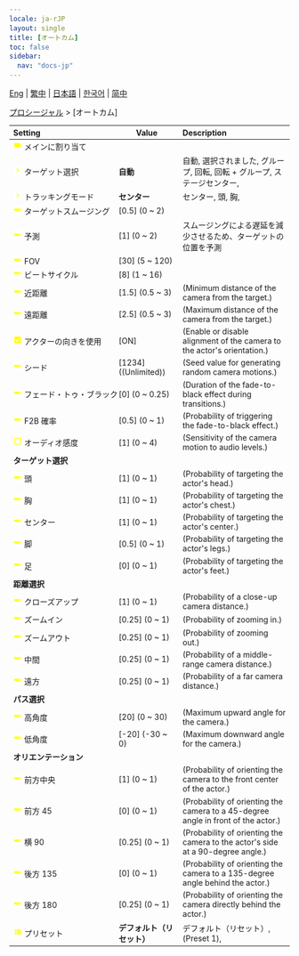 ```yaml
---
locale: ja-rJP
layout: single
title: [オートカム]
toc: false
sidebar:
  nav: "docs-jp"
---
```

[Eng](/dancexr/menu/2025.4/motion/auto_cam) | [繁中](/tw/dancexr/menu/2025.4/motion/auto_cam) | [日本語](/jp/dancexr/menu/2025.4/motion/auto_cam) | [한국어](/kr/dancexr/menu/2025.4/motion/auto_cam) | [简中](/zh/dancexr/menu/2025.4/motion/auto_cam)

[プロシージャル](../menu#プロシージャル) > [オートカム]



| Setting | Value | Description |
| :--- | --- | :--- |
|<nobr><img src="/images/icon/ic_videocam.png" alt="videocam icon"/> メインに割り当て</nobr>|| 
|<nobr><img src="/images/icon/ic_chevron.png" alt="chevron icon"/> ターゲット選択</nobr>| **自動** | 自動, 選択されました, グループ, 回転, 回転 + グループ, ステージセンター,  |
|<nobr><img src="/images/icon/ic_chevron.png" alt="chevron icon"/> トラッキングモード</nobr>| **センター** | センター, 頭, 胸,  |
|<nobr><img src="/images/icon/ic_slider.png" alt="slider icon"/> ターゲットスムージング</nobr>| [0.5] (0 ~ 2) | 
|<nobr><img src="/images/icon/ic_slider.png" alt="slider icon"/> 予測</nobr>| [1] (0 ~ 2) | スムージングによる遅延を減少させるため、ターゲットの位置を予測
|<nobr><img src="/images/icon/ic_slider.png" alt="slider icon"/> FOV</nobr>| [30] (5 ~ 120) | 
|<nobr><img src="/images/icon/ic_slider.png" alt="slider icon"/> ビートサイクル</nobr>| [8] (1 ~ 16) | 
|<nobr><img src="/images/icon/ic_slider.png" alt="slider icon"/> 近距離</nobr>| [1.5] (0.5 ~ 3) | (Minimum distance of the camera from the target.)
|<nobr><img src="/images/icon/ic_slider.png" alt="slider icon"/> 遠距離</nobr>| [2.5] (0.5 ~ 3) | (Maximum distance of the camera from the target.)
|<nobr><img src="/images/icon/ic_check_on.png" alt="check on icon"/> アクターの向きを使用</nobr>| [ON] | (Enable or disable alignment of the camera to the actor's orientation.)
|<nobr><img src="/images/icon/ic_slider.png" alt="slider icon"/> シード</nobr>| [1234] ((Unlimited)) | (Seed value for generating random camera motions.)
|<nobr><img src="/images/icon/ic_slider.png" alt="slider icon"/> フェード・トゥ・ブラック</nobr>| [0] (0 ~ 0.25) | (Duration of the fade-to-black effect during transitions.)
|<nobr><img src="/images/icon/ic_slider.png" alt="slider icon"/> F2B 確率</nobr>| [0.5] (0 ~ 1) | (Probability of triggering the fade-to-black effect.)
|<nobr><img src="/images/icon/ic_check_off.png" alt="check off icon"/> オーディオ感度</nobr>| [1] (0 ~ 4) | (Sensitivity of the camera motion to audio levels.)
|<nobr> <b>ターゲット選択</b></nobr>|| 
|<nobr><img src="/images/icon/ic_slider.png" alt="slider icon"/> 頭</nobr>| [1] (0 ~ 1) | (Probability of targeting the actor's head.)
|<nobr><img src="/images/icon/ic_slider.png" alt="slider icon"/> 胸</nobr>| [1] (0 ~ 1) | (Probability of targeting the actor's chest.)
|<nobr><img src="/images/icon/ic_slider.png" alt="slider icon"/> センター</nobr>| [1] (0 ~ 1) | (Probability of targeting the actor's center.)
|<nobr><img src="/images/icon/ic_slider.png" alt="slider icon"/> 脚</nobr>| [0.5] (0 ~ 1) | (Probability of targeting the actor's legs.)
|<nobr><img src="/images/icon/ic_slider.png" alt="slider icon"/> 足</nobr>| [0] (0 ~ 1) | (Probability of targeting the actor's feet.)
|<nobr> <b>距離選択</b></nobr>|| 
|<nobr><img src="/images/icon/ic_slider.png" alt="slider icon"/> クローズアップ</nobr>| [1] (0 ~ 1) | (Probability of a close-up camera distance.)
|<nobr><img src="/images/icon/ic_slider.png" alt="slider icon"/> ズームイン</nobr>| [0.25] (0 ~ 1) | (Probability of zooming in.)
|<nobr><img src="/images/icon/ic_slider.png" alt="slider icon"/> ズームアウト</nobr>| [0.25] (0 ~ 1) | (Probability of zooming out.)
|<nobr><img src="/images/icon/ic_slider.png" alt="slider icon"/> 中間</nobr>| [0.25] (0 ~ 1) | (Probability of a middle-range camera distance.)
|<nobr><img src="/images/icon/ic_slider.png" alt="slider icon"/> 遠方</nobr>| [0.25] (0 ~ 1) | (Probability of a far camera distance.)
|<nobr> <b>パス選択</b></nobr>|| 
|<nobr><img src="/images/icon/ic_slider.png" alt="slider icon"/> 高角度</nobr>| [20] (0 ~ 30) | (Maximum upward angle for the camera.)
|<nobr><img src="/images/icon/ic_slider.png" alt="slider icon"/> 低角度</nobr>| [-20] (-30 ~ 0) | (Maximum downward angle for the camera.)
|<nobr> <b>オリエンテーション</b></nobr>|| 
|<nobr><img src="/images/icon/ic_slider.png" alt="slider icon"/> 前方中央</nobr>| [1] (0 ~ 1) | (Probability of orienting the camera to the front center of the actor.)
|<nobr><img src="/images/icon/ic_slider.png" alt="slider icon"/> 前方 45</nobr>| [0] (0 ~ 1) | (Probability of orienting the camera to a 45-degree angle in front of the actor.)
|<nobr><img src="/images/icon/ic_slider.png" alt="slider icon"/> 横 90</nobr>| [0.25] (0 ~ 1) | (Probability of orienting the camera to the actor's side at a 90-degree angle.)
|<nobr><img src="/images/icon/ic_slider.png" alt="slider icon"/> 後方 135</nobr>| [0] (0 ~ 1) | (Probability of orienting the camera to a 135-degree angle behind the actor.)
|<nobr><img src="/images/icon/ic_slider.png" alt="slider icon"/> 後方 180</nobr>| [0.25] (0 ~ 1) | (Probability of orienting the camera directly behind the actor.)
|<nobr><img src="/images/icon/ic_list.png" alt="list icon"/> プリセット</nobr>| **デフォルト（リセット）** | デフォルト（リセット）, (Preset 1),  |
